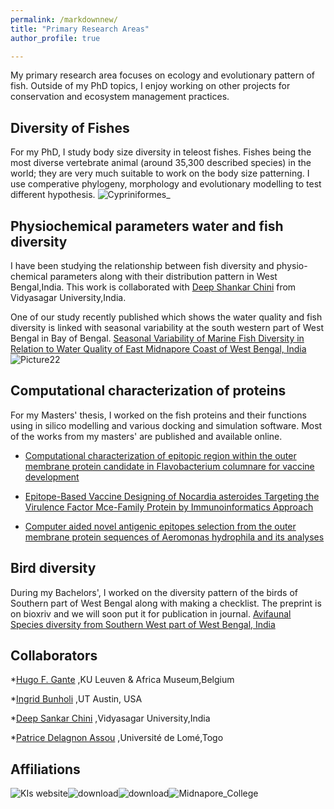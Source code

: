 ```yaml
---
permalink: /markdownnew/
title: "Primary Research Areas"
author_profile: true

---
```



My primary research area focuses on ecology and evolutionary pattern of fish. Outside of my PhD topics, I enjoy working on other projects for conservation and ecosystem management practices.

## Diversity of Fishes


For my PhD, I study body size diversity in teleost fishes. Fishes being the most diverse vertebrate animal (around 35,300 described species) in the world; they are very much suitable to work on the body size patterning. I use comperative phylogeny, morphology and evolutionary modelling to test different hypothesis. 
![Cypriniformes_](https://github.com/FishyguyNeel/Niladri_Mondal/assets/84254577/13dce640-513b-4761-8a25-bfd6696083b3)




## Physiochemical parameters water and fish diversity

I have been studying the relationship between fish diversity and physio-chemical parameters along with their distribution pattern in West Bengal,India.
This work is collaborated with [Deep Shankar Chini](https://scholar.google.co.in/citations?user=75GmPXcAAAAJ&hl=en&oi=ao) from Vidyasagar University,India.

One of our study recently published which shows the water quality and fish diversity is linked with seasonal variability at the south western part of West Bengal in Bay of Bengal.
[Seasonal Variability of Marine Fish Diversity in Relation to Water Quality of East Midnapore Coast of West Bengal, India](https://link.springer.com/article/10.1007/s12601-023-00107-0)
![Picture22](https://github.com/FishyguyNeel/Niladri_Mondal/assets/84254577/8c9602d6-1fb7-4e9e-acf6-3ab5dd657a32)


## Computational characterization of proteins

For my Masters' thesis, I worked on the fish proteins and their functions using in silico modelling and various docking and simulation software. Most of the works from my masters' are published and available online.
* [Computational characterization of epitopic region within the outer membrane protein candidate in Flavobacterium columnare for vaccine development](https://www.tandfonline.com/doi/shareview/10.1080/07391102.2019.1580222)
  
* [Epitope-Based Vaccine Designing of Nocardia asteroides Targeting the Virulence Factor Mce-Family Protein by Immunoinformatics Approach](https://link.springer.com/article/10.1007/s10989-019-09921-4)
  
* [Computer aided novel antigenic epitopes selection from the outer membrane protein sequences of Aeromonas hydrophila and its analyses](https://www.sciencedirect.com/science/article/pii/S1567134820301519)

## Bird diversity

During my Bachelors', I worked on the diversity pattern of the birds of Southern part of West Bengal along with making a checklist. The preprint is on bioxriv and we will soon put it for publication in journal.
[Avifaunal Species diversity from Southern West part of West Bengal, India](https://www.biorxiv.org/content/10.1101/2023.06.30.547191.abstract)

## Collaborators
*[Hugo F. Gante](https://bio.kuleuven.be/faculty/00146936) ,KU Leuven & Africa Museum,Belgium

*[Ingrid Bunholi](https://ingridbunholi.weebly.com/.weebly.com/) ,UT Austin, USA

*[Deep Sankar Chini](https://scholar.google.co.in/citations?user=75GmPXcAAAAJ&hl=en&oi=ao) ,Vidyasagar University,India

*[Patrice Delagnon Assou](https://www.researchgate.net/profile/Delagnon-Assou-2) ,Université de Lomé,Togo


## Affiliations


![KIs website](https://github.com/FishyguyNeel/Niladri_Mondal/assets/84254577/807353be-8fda-477f-9aa6-3e015f4d407d)![download](https://github.com/FishyguyNeel/Niladri_Mondal/assets/84254577/29f313eb-6b2d-48cf-aa57-b952f4988304)![download](https://github.com/FishyguyNeel/Niladri_Mondal/assets/84254577/c1b5d6de-7b98-4d14-a31c-087cecd0284c)![Midnapore_College](https://github.com/FishyguyNeel/Niladri_Mondal/assets/84254577/6c0e45bb-7af6-4241-9082-e04e7b89374a)











